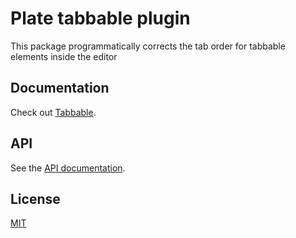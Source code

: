 # Plate tabbable plugin

This package programmatically corrects the tab order for tabbable elements inside the editor

## Documentation

Check out
[Tabbable](https://plate.udecode.io/docs/tabbable).

## API

See the [API documentation](https://plate-api.udecode.io/globals.html). 

## License

[MIT](../../LICENSE)
